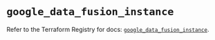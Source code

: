 # `google_data_fusion_instance`

Refer to the Terraform Registry for docs: [`google_data_fusion_instance`](https://registry.terraform.io/providers/hashicorp/google/5.29.0/docs/resources/data_fusion_instance).
